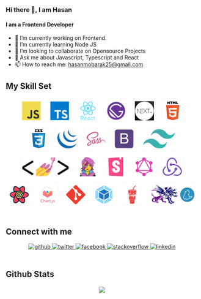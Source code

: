 ### Hi there 👋, I am Hasan

#### I am a Frontend Developer

- 🔭 I’m currently working on Frontend.
- 🌱 I’m currently learning Node JS
- 👯 I’m looking to collaborate on Opensource Projects
- 💬 Ask me about Javascript, Typescript and React
- 📫 How to reach me: hasanmobarak25@gmail.com

## My Skill Set

<div align="center">  
    <img style="margin: 10px" src="./images/javascript-original.svg" alt="JavaScript" height="50" />  
    <img style="margin: 10px" src="./images/typescript-original.svg" alt="TypeScript" height="50" />  
    <img style="margin: 10px" src="./images/react-original-wordmark.svg" alt="React" height="50" />  
    <img style="margin: 10px" src="./images/gatsby.png" alt="Gatsby" height="50" />    
    <img style="margin: 10px" src="./images/nextjs.png" alt="nextjs" height="50" />  
    <img style="margin: 10px" src="./images/html5-original-wordmark.svg" alt="HTML5" height="50" />  
    <img style="margin: 10px" src="./images/css3-original-wordmark.svg" alt="CSS3" height="50" /> 
    <img style="margin: 10px" src="./images/jquery.png" alt="jQuery" height="50" />  
    <img style="margin: 10px" src="./images/sass-original.svg" alt="Sass" height="50" />  
    <img style="margin: 10px" src="./images/bootstrap-plain.svg" alt="Bootstrap" height="50" />  
    <img style="margin: 10px" src="./images/tailwindcss-ar21.png" alt="tailwindcss" height="50" />  
    <img style="margin: 10px" src="./images/styled-components.png" alt="styled-components" height="50" />  
    <img style="margin: 10px" src="./images/emotion.png" alt="emotion" height="50" /> 
    <img style="margin: 10px" src="./images/storybook.png" alt="storybook" height="50" /> 
    <img style="margin: 10px" src="./images/graphql.png" alt="GraphQL" height="50" />  
    <img style="margin: 10px" src="./images/redux-original.svg" alt="Redux" height="50" />  
    <img style="margin: 10px" src="./images/react-query.svg" alt="react-query" height="50" /> 
    <img style="margin: 10px" src="./images/logo-title.svg" alt="Chart.js" height="50" />  
    <img style="margin: 10px" src="./images/git-scm-icon.svg" alt="Git" height="50" />  
    <img style="margin: 10px" src="./images/webpack-original.svg" alt="Webpack" height="50" />  
    <img style="margin: 10px" src="./images/gulp-plain.svg" alt="gulp.js" height="50" />
    <img style="margin: 10px" src="./images/lerna.png" alt="lerna and yarn" height="50" />
</div>

<br/>

## Connect with me  
<div align="center">
    <a href="https://github.com/hasanm95" target="_blank">
        <img src=https://img.shields.io/badge/github-%2324292e.svg?&style=for-the-badge&logo=github&logoColor=white alt=github style="margin-bottom: 5px;" />
    </a>
    <a href="https://twitter.com/hasanm025" target="_blank">
        <img src=https://img.shields.io/badge/twitter-%2300acee.svg?&style=for-the-badge&logo=twitter&logoColor=white alt=twitter style="margin-bottom: 5px;" />
    </a>
    <a href="https://www.facebook.com/hasanm025" target="_blank">
        <img src=https://img.shields.io/badge/facebook-%232E87FB.svg?&style=for-the-badge&logo=facebook&logoColor=white alt=facebook style="margin-bottom: 5px;" />
    </a>
    <a href="https://stackoverflow.com/users/6479863" target="_blank">
        <img src=https://img.shields.io/badge/stackoverflow-%23F28032.svg?&style=for-the-badge&logo=stackoverflow&logoColor=white alt=stackoverflow style="margin-bottom: 5px;" />
    </a>  
    <a href="https://linkedin.com/in/hasanm025" target="_blank">
        <img src=https://img.shields.io/badge/linkedin-%231E77B5.svg?&style=for-the-badge&logo=linkedin&logoColor=white alt=linkedin style="margin-bottom: 5px;" />
    </a>  
</div>  
  

<br/>  


## Github Stats  
<div align="center"><img src="https://github-readme-stats.vercel.app/api?username=hasanm95&show_icons=true&count_private=true&hide_border=true" align="center" /></div>  

<br/>  
